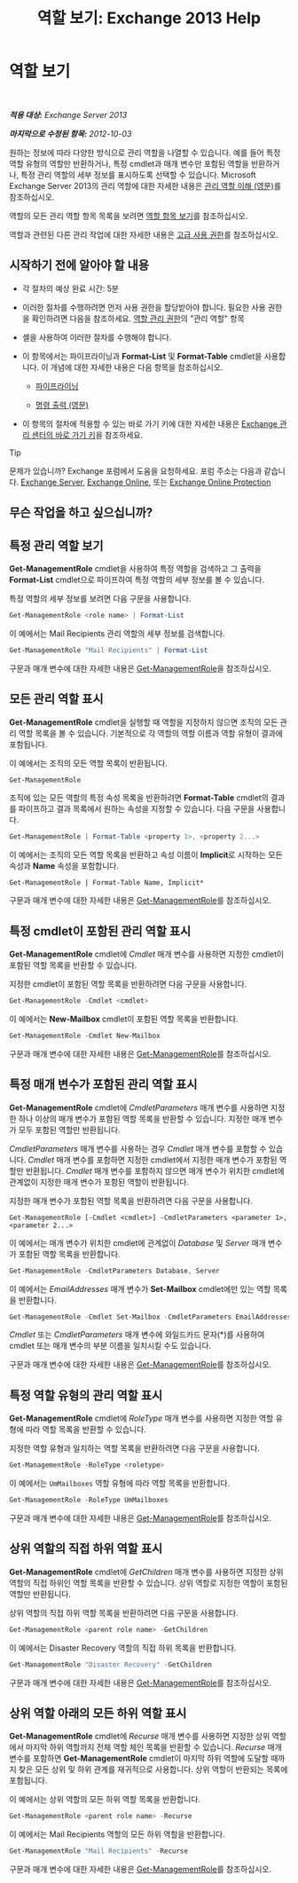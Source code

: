 ﻿---
title: '역할 보기: Exchange 2013 Help'
TOCTitle: 역할 보기
ms:assetid: 1875b15f-22db-4ede-b310-ea894d6211c8
ms:mtpsurl: https://technet.microsoft.com/ko-kr/library/Dd335117(v=EXCHG.150)
ms:contentKeyID: 50482611
ms.date: 05/22/2018
mtps_version: v=EXCHG.150
ms.translationtype: MT
---

# 역할 보기

 

_**적용 대상:** Exchange Server 2013_

_**마지막으로 수정된 항목:** 2012-10-03_

원하는 정보에 따라 다양한 방식으로 관리 역할을 나열할 수 있습니다. 예를 들어 특정 역할 유형의 역할만 반환하거나, 특정 cmdlet과 매개 변수만 포함된 역할을 반환하거나, 특정 관리 역할의 세부 정보를 표시하도록 선택할 수 있습니다. Microsoft Exchange Server 2013의 관리 역할에 대한 자세한 내용은 [관리 역할 이해 (영문)](understanding-management-roles-exchange-2013-help.md)를 참조하십시오.

역할의 모든 관리 역할 항목 목록을 보려면 [역할 항목 보기](view-role-entries-exchange-2013-help.md)를 참조하십시오.

역할과 관련된 다른 관리 작업에 대한 자세한 내용은 [고급 사용 권한](advanced-permissions-exchange-2013-help.md)를 참조하십시오.

## 시작하기 전에 알아야 할 내용

  - 각 절차의 예상 완료 시간: 5분

  - 이러한 절차를 수행하려면 먼저 사용 권한을 할당받아야 합니다. 필요한 사용 권한을 확인하려면 다음을 참조하세요. [역할 관리 권한](role-management-permissions-exchange-2013-help.md)의 "관리 역할" 항목

  - 셸을 사용하여 이러한 절차를 수행해야 합니다.

  - 이 항목에서는 파이프라이닝과 **Format-List** 및 **Format-Table** cmdlet을 사용합니다. 이 개념에 대한 자세한 내용은 다음 항목을 참조하십시오.
    
      - [파이프라이닝](https://technet.microsoft.com/ko-kr/library/aa998260\(v=exchg.150\))
    
      - [명령 출력 (영문)](working-with-command-output-exchange-2013-help.md)

  - 이 항목의 절차에 적용할 수 있는 바로 가기 키에 대한 자세한 내용은 [Exchange 관리 센터의 바로 가기 키](keyboard-shortcuts-in-the-exchange-admin-center-exchange-online-protection-help.md)을 참조하세요.


> [!TIP]
> 문제가 있습니까? Exchange 포럼에서 도움을 요청하세요. 포럼 주소는 다음과 같습니다. <A href="https://go.microsoft.com/fwlink/p/?linkid=60612">Exchange Server</A>, <A href="https://go.microsoft.com/fwlink/p/?linkid=267542">Exchange Online</A>, 또는 <A href="https://go.microsoft.com/fwlink/p/?linkid=285351">Exchange Online Protection</A>



## 무슨 작업을 하고 싶으십니까?

## 특정 관리 역할 보기

**Get-ManagementRole** cmdlet을 사용하여 특정 역할을 검색하고 그 출력을 **Format-List** cmdlet으로 파이프하여 특정 역할의 세부 정보를 볼 수 있습니다.

특정 역할의 세부 정보를 보려면 다음 구문을 사용합니다.

```powershell
Get-ManagementRole <role name> | Format-List
```

이 예에서는 Mail Recipients 관리 역할의 세부 정보를 검색합니다.

```powershell
Get-ManagementRole "Mail Recipients" | Format-List
```

구문과 매개 변수에 대한 자세한 내용은 [Get-ManagementRole](https://technet.microsoft.com/ko-kr/library/dd351125\(v=exchg.150\))을 참조하십시오.

## 모든 관리 역할 표시

**Get-ManagementRole** cmdlet을 실행할 때 역할을 지정하지 않으면 조직의 모든 관리 역할 목록을 볼 수 있습니다. 기본적으로 각 역할의 역할 이름과 역할 유형이 결과에 포함됩니다.

이 예에서는 조직의 모든 역할 목록이 반환됩니다.

```powershell
Get-ManagementRole
```

조직에 있는 모든 역할의 특정 속성 목록을 반환하려면 **Format-Table** cmdlet의 결과를 파이프하고 결과 목록에서 원하는 속성을 지정할 수 있습니다. 다음 구문을 사용합니다.

```powershell
Get-ManagementRole | Format-Table <property 1>, <property 2...>
```

이 예에서는 조직의 모든 역할 목록을 반환하고 속성 이름이 **Implicit**로 시작하는 모든 속성과 **Name** 속성을 포함합니다.

    Get-ManagementRole | Format-Table Name, Implicit*

구문과 매개 변수에 대한 자세한 내용은 [Get-ManagementRole](https://technet.microsoft.com/ko-kr/library/dd351125\(v=exchg.150\))를 참조하십시오.

## 특정 cmdlet이 포함된 관리 역할 표시

**Get-ManagementRole** cmdlet에 *Cmdlet* 매개 변수를 사용하면 지정한 cmdlet이 포함된 역할 목록을 반환할 수 있습니다.

지정한 cmdlet이 포함된 역할 목록을 반환하려면 다음 구문을 사용합니다.

```powershell
Get-ManagementRole -Cmdlet <cmdlet>
```

이 예에서는 **New-Mailbox** cmdlet이 포함된 역할 목록을 반환합니다.

```powershell
Get-ManagementRole -Cmdlet New-Mailbox
```

구문과 매개 변수에 대한 자세한 내용은 [Get-ManagementRole](https://technet.microsoft.com/ko-kr/library/dd351125\(v=exchg.150\))를 참조하십시오.

## 특정 매개 변수가 포함된 관리 역할 표시

**Get-ManagementRole** cmdlet에 *CmdletParameters* 매개 변수를 사용하면 지정한 하나 이상의 매개 변수가 포함된 역할 목록을 반환할 수 있습니다. 지정한 매개 변수가 모두 포함된 역할만 반환됩니다.

*CmdletParameters* 매개 변수를 사용하는 경우 *Cmdlet* 매개 변수를 포함할 수 있습니다. *Cmdlet* 매개 변수를 포함하면 지정한 cmdlet에서 지정한 매개 변수가 포함된 역할만 반환됩니다. *Cmdlet* 매개 변수를 포함하지 않으면 매개 변수가 위치한 cmdlet에 관계없이 지정한 매개 변수가 포함된 역할이 반환됩니다.

지정한 매개 변수가 포함된 역할 목록을 반환하려면 다음 구문을 사용합니다.

    Get-ManagementRole [-Cmdlet <cmdlet>] -CmdletParameters <parameter 1>, <parameter 2...>

이 예에서는 매개 변수가 위치한 cmdlet에 관계없이 *Database* 및 *Server* 매개 변수가 포함된 역할 목록을 반환합니다.

```powershell
Get-ManagementRole -CmdletParameters Database, Server
```

이 예에서는 *EmailAddresses* 매개 변수가 **Set-Mailbox** cmdlet에만 있는 역할 목록을 반환합니다.

```powershell
Get-ManagementRole -Cmdlet Set-Mailbox -CmdletParameters EmailAddresses
```

*Cmdlet* 또는 *CmdletParameters* 매개 변수에 와일드카드 문자(\*)를 사용하여 cmdlet 또는 매개 변수의 부분 이름을 일치시킬 수도 있습니다.

구문과 매개 변수에 대한 자세한 내용은 [Get-ManagementRole](https://technet.microsoft.com/ko-kr/library/dd351125\(v=exchg.150\))를 참조하십시오.

## 특정 역할 유형의 관리 역할 표시

**Get-ManagementRole** cmdlet에 *RoleType* 매개 변수를 사용하면 지정한 역할 유형에 따라 역할 목록을 반환할 수 있습니다.

지정한 역할 유형과 일치하는 역할 목록을 반환하려면 다음 구문을 사용합니다.

```powershell
Get-ManagementRole -RoleType <roletype>
```

이 예에서는 `UmMailboxes` 역할 유형에 따라 역할 목록을 반환합니다.

```powershell
Get-ManagementRole -RoleType UmMailboxes
```

구문과 매개 변수에 대한 자세한 내용은 [Get-ManagementRole](https://technet.microsoft.com/ko-kr/library/dd351125\(v=exchg.150\))를 참조하십시오.

## 상위 역할의 직접 하위 역할 표시

**Get-ManagementRole** cmdlet에 *GetChildren* 매개 변수를 사용하면 지정한 상위 역할의 직접 하위인 역할 목록을 반환할 수 있습니다. 상위 역할로 지정한 역할이 포함된 역할만 반환됩니다.

상위 역할의 직접 하위 역할 목록을 반환하려면 다음 구문을 사용합니다.

```powershell
Get-ManagementRole <parent role name> -GetChildren
```

이 예에서는 Disaster Recovery 역할의 직접 하위 목록을 반환합니다.

```powershell
Get-ManagementRole "Disaster Recovery" -GetChildren
```

구문과 매개 변수에 대한 자세한 내용은 [Get-ManagementRole](https://technet.microsoft.com/ko-kr/library/dd351125\(v=exchg.150\))를 참조하십시오.

## 상위 역할 아래의 모든 하위 역할 표시

**Get-ManagementRole** cmdlet에 *Recurse* 매개 변수를 사용하면 지정한 상위 역할에서 마지막 하위 역할까지 전체 역할 체인 목록을 반환할 수 있습니다. *Recurse* 매개 변수를 포함하면 **Get-ManagementRole** cmdlet이 마지막 하위 역할에 도달할 때까지 찾은 모든 상위 및 하위 관계를 재귀적으로 사용합니다. 상위 역할이 반환되는 목록에 포함됩니다.

이 예에서는 상위 역할의 모든 하위 역할 목록을 반환합니다.

```powershell
Get-ManagementRole <parent role name> -Recurse
```

이 예에서는 Mail Recipients 역할의 모든 하위 역할을 반환합니다.

```powershell
Get-ManagementRole "Mail Recipients" -Recurse
```

구문과 매개 변수에 대한 자세한 내용은 [Get-ManagementRole](https://technet.microsoft.com/ko-kr/library/dd351125\(v=exchg.150\))를 참조하십시오.

